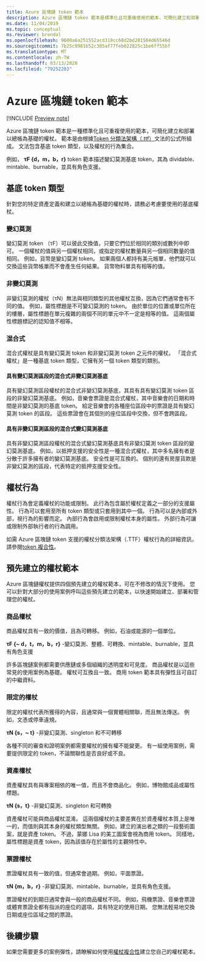 ```yaml
---
title: Azure 區塊鏈 token 範本
description: Azure 區塊鏈 token 範本是標準化且可重複使用的範本，可簡化建立和部署以總帳為基礎的權杖。
ms.date: 11/04/2019
ms.topic: conceptual
ms.reviewer: brendal
ms.openlocfilehash: 9600a6a251552acd319cc68d2bd281584d65546d
ms.sourcegitcommit: 7b25c9981b52c385af77feb022825c1be6ff55bf
ms.translationtype: MT
ms.contentlocale: zh-TW
ms.lasthandoff: 03/13/2020
ms.locfileid: "79252203"
---
```

# <a name="azure-blockchain-tokens-templates"></a>Azure 區塊鏈 token 範本

[!INCLUDE [Preview note](./includes/preview.md)]

Azure 區塊鏈 token 範本是一種標準化且可重複使用的範本，可簡化建立和部署以總帳為基礎的權杖。 範本是由根據[Token 分類法架構（.ttf）](overview.md#token-taxonomy-framework)文法的公式所組成。 文法包含基底 token 類型，以及權杖的行為集合。  

例如， **τϜ {d，m，b，r}** token 範本描述變幻莫測基底 token，其為 dividable、mintable、burnable，並具有角色支援。
  
## <a name="base-token-types"></a>基底 token 類型

針對您的特定資產定義和建立以總帳為基礎的權杖時，請務必考慮要使用的基底權杖。

### <a name="fungible"></a>變幻莫測

變幻莫測 token （τF）可以彼此交換值，只要它們位於相同的類別或數列中即可。 一個權杖的值與另一個權杖相同，或指定的權杖數量與另一個相同數量的值相同。 例如，貨幣是變幻莫測 token。 如果兩個人都持有美元帳單，他們就可以交換這些貨幣帳單而不會產生任何結果。 貨幣物料單具有相等的值。 

### <a name="non-fungible"></a>非變幻莫測

非變幻莫測的權杖（τN）無法與相同類型的其他權杖互換，因為它們通常會有不同的值。 例如，屬性標題是不可變幻莫測的 token。 由於單位的位置或單位所在的樓層，屬性標題在單元複雜的兩個不同的單元中不一定是相等的值。 這兩個屬性標題標記的認知值不相等。

### <a name="hybrid"></a>混合式

混合式權杖是具有變幻莫測 token 和非變幻莫測 token 之元件的權杖。 「混合式權杖」是一種基底 token 類型，它擁有另一個 token 類型的類別。

#### <a name="hybrid-non-fungible-base-with-fungible-segments"></a>具有變幻莫測區段的混合式非變幻莫測基底

具有變幻莫測區段權杖的混合式非變幻莫測基底，其具有具有變幻莫測 token 區段的非變幻莫測基底。
例如，音樂會票證是混合式權杖，其中音樂會的日期和時間是非變幻莫測的基底 token。 給定音樂會的各種座位區段中的票證是具有變幻莫測 token 的區段。 這些票證會在其個別的座位區段中交換，但不會跨區段。

#### <a name="hybrid-fungible-base-with-non-fungible-segments"></a>具有非變幻莫測區段的混合式變幻莫測基底

具有非變幻莫測區段權杖的混合式變幻莫測基底具有非變幻莫測 token 區段的變幻莫測基底。 例如，以抵押支援的安全性是一種混合式權杖，其中多名擁有者是分散于許多擁有者的變幻莫測基底。 安全性是可互換的。 個別的還有房屋貨款是非變幻莫測的區段，代表特定的抵押支援安全性。

## <a name="token-behaviors"></a>權杖行為

權杖行為會定義權杖的功能或限制。 此行為包含屬於權杖定義之一部分的支援屬性。 行為可以套用至所有 token 類型或只套用到其中一個。 行為可以是內部或外部，視行為的影響而定。 內部行為會啟用或限制權杖本身的屬性。 外部行為可讓或限制外部執行者的行為調用。

如需 Azure 區塊鏈 token 支援的權杖分類法架構（.TTF）權杖行為的詳細資訊，請參閱[token 複合性](composability.md)。

## <a name="pre-built-token-templates"></a>預先建立的權杖範本

Azure 區塊鏈權杖提供四個預先建立的權杖範本，可在不修改的情況下使用。 您可以針對大部分的使用案例呼叫這些預先建立的範本，以快速開始建立、部署和管理您的權杖。

### <a name="commodity-tokens"></a>商品權杖

商品權杖具有一致的價值，且為可轉移。 例如，石油或能源的一個單位。

**τF {~ d，t，m，b，r}** -變幻莫測、整體、可轉換、mintable、burnable，並具有角色支援

許多區塊鏈案例都需要供應鏈或多個組織的透明度和可見度。 商品權杖是以這些常見的使用案例為基礎。 權杖可互換且一致。 商用 token 範本具有彈性且可自訂的中繼資料。

### <a name="qualified-tokens"></a>限定的權杖

限定的權杖代表所獲得的內容，且通常與一個實體相關聯，而且無法傳送。 例如，文憑或停車違規。

**τN {s，~ t}** -非變幻莫測、singleton 和不可轉移

各種不同的審查和證明案例都需要權杖的擁有權不能變更。 有一組使用案例，需要提供限定的 token，不論關聯性是否良好或不良。

### <a name="asset-tokens"></a>資產權杖

資產權杖具有與專案相依的唯一值，而且不會商品化。 例如，博物館成品或屬性標題。

**τN {s，t}** -非變幻莫測、singleton 和可轉換

資產權杖可能與商品權杖混淆。 這兩個權杖的主要差異在於資產權杖本質上是唯一的，而值則與其本身的權杖類型無關。 例如，建立的演出者之類的一段藝術圖案，就是資產 token。 不過，蒙娜 Lisa 的美工圖案會視為商用 token。 同樣地，屬性標題是資產 token，因為該值存在於屬性的主觀特性中。

### <a name="ticket-tokens"></a>票證權杖

票證權杖具有一致的值，但通常會過期。 例如，平面票證。

**τN {m，b，r}** -非變幻莫測、mintable、burnable，並具有角色支援。

票證權杖的到期日通常會與一般的商品權杖不同。 例如，飛機票證、音樂會票證或體育票證全都有指派的座位的選項，具有特定的使用日期。 您無法輕易地交換日期或座位區域之間的票證。

## <a name="next-steps"></a>後續步驟

如果您需要更多的案例彈性，請瞭解如何使用[權杖複合性](composability.md)建立您自己的權杖範本。
